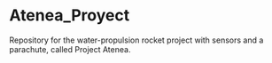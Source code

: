 # Atenea_Proyect
Repository for the water-propulsion rocket project with sensors and a parachute, called Project Atenea.
